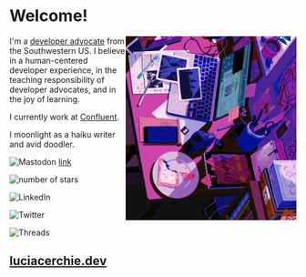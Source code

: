 

# Welcome!

<img align='right' src='https://github.com/Cerchie/gifs-for-readme/blob/main/desktop.gif' width='300'>

I'm a [developer advocate](http://luciacerchie.dev) from the Southwestern US. I believe in a human-centered developer experience, in the teaching responsibility of developer advocates, and in the joy of learning.

I currently work at [Confluent](https://developer.confluent.io/).

I moonlight as a haiku writer and avid doodler. 

![Mastodon](https://img.shields.io/mastodon/follow/109309004805959767?color=pink&domain=https%3A%2F%2Fdata-folks.masto.host&logo=mastodon&style=for-the-badge) <a rel="me" href="https://data-folks.masto.host/@Cerchie">link</a>

![number of stars](https://img.shields.io/github/stars/Cerchie?color=pink&style=for-the-badge)

![LinkedIn](https://www.linkedin.com/in/luciacerchie/)

![Twitter](https://twitter.com/CerchieLucia)

![Threads](https://www.threads.net/@luciacerchie)

## [luciacerchie.dev](http://luciacerchie.dev)

